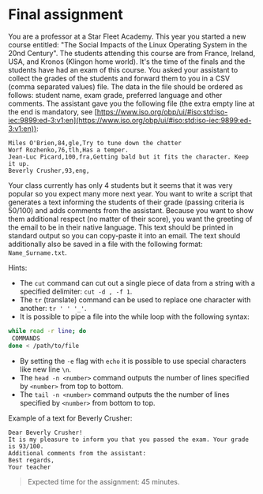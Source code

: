 # Final assignment

You are a professor at a Star Fleet Academy. This year you started a new course entitled: "The Social Impacts of the Linux Operating System in the 20nd Century". The students attending this course are from France, Ireland, USA, and Kronos (Klingon home world). It's the time of the finals and the students have had an exam of this course. You asked your assistant to collect the grades of the students and forward them to you in a CSV (comma separated values) file. The data in the file should be ordered as follows: student name, exam grade, preferred language and other comments. The assistant gave you the following file (the extra empty line at the end is mandatory, see [https://www.iso.org/obp/ui/#iso:std:iso-iec:9899:ed-3:v1:en](https://www.iso.org/obp/ui/#iso:std:iso-iec:9899:ed-3:v1:en)):

```
Miles O'Brien,84,gle,Try to tune down the chatter
Worf Rozhenko,76,tlh,Has a temper.
Jean-Luc Picard,100,fra,Getting bald but it fits the character. Keep it up.
Beverly Crusher,93,eng,
```

Your class currently has only 4 students but it seems that it was very popular so you expect many more next year. You want to write a script that generates a text informing the students of their grade (passing criteria is 50/100) and adds comments from the assistant. Because you want to show them additional respect (no matter of their score), you want the greeting of the email to be in their native language. This text should be printed in standard output so you can copy-paste it into an email. The text should additionally also be saved in a file with the following format: `Name_Surname.txt`.

Hints:

 - The `cut` command can cut out a single piece of data from a string with a specified delimiter: `cut -d , -f 1`.
 - The `tr` (translate) command can be used to replace one character with another: `tr ' ' '_'`.
 - It is possible to pipe a file into the while loop with the following syntax:

 ```bash
while read -r line; do
  COMMANDS
done < /path/to/file
 ```

 - By setting the `-e` flag with `echo` it is possible to use special characters like new line `\n`.
 - The `head -n <number>` command outputs the number of lines specified by `<number>` from top to bottom.
 - The `tail -n <number>` command outputs the the number of lines specified by `<number>` from bottom to top.

Example of a text for Beverly Crusher:
```
Dear Beverly Crusher!
It is my pleasure to inform you that you passed the exam. Your grade is 93/100.
Additional comments from the assistant:
Best regards,
Your teacher
```

> Expected time for the assignment: 45 minutes.
